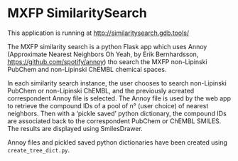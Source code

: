 # MXFP SimilaritySearch

This application is running at http://similaritysearch.gdb.tools/

The MXFP similarity search is a python Flask app which uses Annoy (Approximate Nearest Neighbors Oh Yeah, by Erik Bernhardsson, https://github.com/spotify/annoy) tho search the MXFP non-Lipinski PubChem and non-Lipinski ChEMBL chemical spaces.

In each similarity search instance, the user chooses to search non-Lipinski PubChem or non-Lipinski ChEMBL, and the previously acreated correspondent Annoy file is selected. The Annoy file is used by the web app to retrieve the compound IDs of a pool of n° (user choice) of nearest neighbors. Then with a ‘pickle saved’ python dictionary, the compound IDs are associated back to the correspondent PubChem or ChEMBL SMILES. The results are displayed using SmilesDrawer.

Annoy files and pickled saved python dictionaries have been created using `create_tree_dict.py`.



